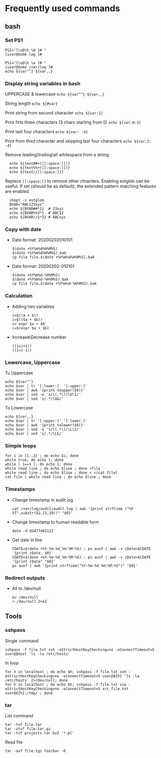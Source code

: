 # Frequently used commands

## bash

### Set PS1

    PS1="[\u@\h \W ]# "
    [user@home log ]#
    
    PS1="[\u@\h \w ]# "
    [user@home /var/log ]#
    echo ${var^^} ${var,,}

### Display string variables in bash

UPPERCASE & lowercase
`echo ${var^^} ${var,,}`

String length
`echo ${#var}`

Print string from second character
`echo ${var:1}`

Print firts three characters (3 chars starting from 0)
`echo ${var:0:3}`

Print last four characters
`echo ${var: -4}`

Print from third character and skipping last four characters
`echo ${var:2: -4}`

Remove leading\trailing\all whitespace from a string:

      echo ${text##+([[:space:]])}
      echo ${text%%+([[:space:]])}
      echo ${text//[[:space:]]}

Replace `[[:space:]]` to remove other chracters. Enabling extglob can be useful. If set (should be as default), the extended pattern matching features are enabled.

      shopt -s extglob
      BVAR="ABC123xyz"
      echo ${BVAR##*1}  # 23xyz
      echo ${BVAR%%3*}  # ABC12
      echo ${BVAR//1*3} # ABCxyz

### Copy with date

- Date format: 20200202010101

      $(date +%Y%m%d%H%M%S)
      $(date +%Y%m%d%H%M%S).bak
      cp file file.$(date +%Y%m%d%H%M%S).bak

- Date format: 20200202-010101

      $(date +%Y%m%d-%H%M%S)
      $(date +%Y%m%d-%H%M%S).bak
      cp file file.$(date +%Y%m%d-%H%M%S).bak

### Calculation

- Adding two variables

      c=$((a + b))
      c=$(($a + $b))
      c=`expr $a + $b`
      c=$(expr $a + $b)

- Increase\Decrease number

      ((i=i+1))
      ((i=i-1))

### Lowercase, Uppercase
  
Tu Uppercase

    echo ${var^^} 
    echo $var | tr '[:lower:]' '[:upper:]'
    echo $var | awk '{print toupper($0)}'
    echo $var | sed -e 's/\(.*\)/\U\1/'
    echo $var | sed 's/.*/\U&/'

To Lowercase

    echo ${var,,}
    echo $var | tr '[:upper:]' '[:lower:]'
    echo $var | awk '{print tolower($0)}'
    echo $var | sed -e 's/\(.*\)/\L\1/'
    echo $var | sed 's/.*/\L&/'

### Simple loops

    for i in {1..3} ; do echo $i; done
    while true; do echo 1; done
    while [ 1==1 ]; do echo 1; done
    while read line ; do echo $line ; done <file
    while read line ; do echo $line ; done < <(cat file)
    cat file | while read line ; do echo $line ; done

### Timestamps

- Change timestamp in audit.log

      cat /var/log/audit/audit.log | awk '{print strftime ("%F %T",substr($2,11,10))" "$0}'

- Change timestamp to human readable form

      date -d @1477401122

- Get date in line

      CDATE=$(date +%Y-%m-%d_%H:%M:%S) ; ps auxf | awk -v cDate=$CDATE '{print cDate, $0}'
      CDATE=$(date +%Y-%m-%d_%H:%M:%S) ; ps auxf | awk -v cDate=$CDATE '{print cDate" "$0}'
      ps auxf | awk '{print strftime("%Y-%m-%d %H:%M:%S")" "$0}'

### Redirect outputs

- All to /dev/null

      &> /dev/null
      > /dev/null 2>&1`

## Tools

### sshpass

Single command

    sshpass -f file.txt ssh -oStrictHostKeyChecking=no -oConnectTimeout=5 user@$host 'ls -la /etc/hosts'

In loop

    for h in localhost ; do echo $h; sshpass -f file.txt ssh -oStrictHostKeyChecking=no -oConnectTimeout=5 user@${h} 'ls -la /etc/hosts' 2>/dev/null; done
    for h in localhost ; do echo $h; sshpass -f file.txt scp -oStrictHostKeyChecking=no -oConnectTimeout=5 src_file.txt user@${h}:/tmp/ ; done

### tar

List command

    tar -tvf file.tar
    tar -ztvf file.tar.gz
    tar -tvf projects.tar.bz2 '*.pl'

Read file

    tar -axf file.tgz foo/bar -O
